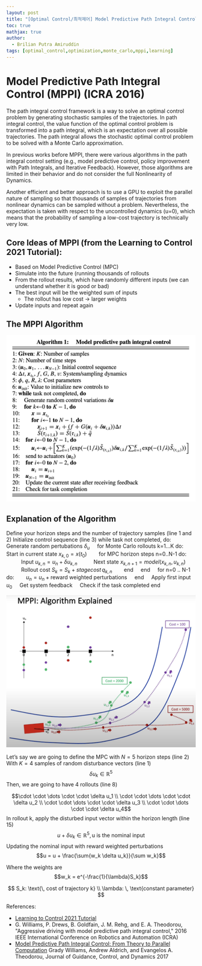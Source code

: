 ```yaml
---
layout: post
title: "[Optimal Control/최적제어] Model Predictive Path Integral Control (MPPI) (ICRA 2016)"
toc: true
mathjax: true
author:
  - Brilian Putra Amiruddin
tags: [optimal_control,optimization,monte_carlo,mppi,learning]
--- 
```

# Model Predictive Path Integral Control (MPPI) (ICRA 2016)

The path integral control framework is a way to solve an optimal control problem by generating stochastic samples of the trajectories. In path integral control, the value function of the optimal control problem is transformed into a path integral, which is an expectation over all possible trajectories. The path integral allows the stochastic optimal control problem to be solved with a Monte Carlo approximation.

In previous works before MPPI, there were various algorithms in the path integral control setting (e.g., model predictive control, policy improvement with Path Integrals, and Iterative Feedback). However, those algorithms are limited in their behavior and do not consider the full Nonlinearity of Dynamics.

Another efficient and better approach is to use a GPU to exploit the parallel nature of sampling so that thousands of samples of trajectories from nonlinear dynamics can be sampled without a problem. Nevertheless, the expectation is taken with respect to the uncontrolled dynamics (u=0), which means that the probability of sampling a low-cost trajectory is technically very low.

## Core Ideas of MPPI (from the Learning to Control 2021 Tutorial):

-   Based on Model Predictive Control (MPC)
-   Simulate into the future (running thousands of rollouts
-   From the rollout results, which have randomly different inputs (we can understand whether it is good or bad)
-   The best input will be the weighted sum of inputs
    -   The rollout has low cost → larger weights
-   Update inputs and repeat again

## The MPPI Algorithm

![MPPI Algorithm](/assets/fig/MPPI.png)

## Explanation of the Algorithm
Define your horizon steps and the number of trajectory samples (line 1 and 2) 
Initialize control sequence (line 3) 
while task not completed, do: 
$\hspace{3em}$ Generate random pertubations $\delta_u$ 
$~~~$ for Monte Carlo rollouts k=1...K do:
$~~~~~~$ Start in current state $x_{k,0}=x(t_0)$
$~~~~~~$ for MPC horizon steps n=0..N-1 do:
$~~~~~~~~~$ Input $u_{k,n} = u_n + \delta u_{k,n}$
$~~~~~~~~~$ Next state $x_{k,n+1} = model(x_{k,n}, u_{k,n})$
$~~~~~~~~~$ Rollout cost $S_k = S_k +  stage cost  \, q_{k,n}$
$~~~~~~$ end
$~~~$ end
$~~~$ for n=0 .. N-1 do:
$~~~~~~$ $u_n = u_n + \text{reward weighted perturbations}$
$~~~$ end
$~~~$ Apply first input $u_0$
$~~~$ Get system feedback
$~~~$ Check if the task completed 
end	

![MPPI](/assets/fig/MPPI2.png)

Let’s say we are going to define the MPC with $N=5$ horizon steps (line 2)
With $K=4$ samples of random disturbance vectors (line 1) 
$$\delta u_k \in  \mathbb{R}^5$$ 
Then, we are going to have 4 rollouts (line 8)

$$\cdot  \cdot  \dots  \cdot  \cdot  \delta u_1 \\  \cdot  \cdot  \dots  \cdot  \cdot  \delta u_2 \\  \cdot  \cdot  \dots  \cdot  \cdot  \delta u_3 \\  \cdot  \cdot  \dots  \cdot  \cdot  \delta u_4$$
In rollout k, apply the disturbed input vector within the horizon length (line 15)
$$u + \delta u_k \in  \mathbb{R}^5, \text{u is the nominal input}$$
Updating the nominal input with reward weighted perturbations $$u = u + \frac{\sum{w_k \delta u_k}}{\sum w_k}$$

Where the weights are $$w_k = e^{-\frac{1}{\lambda}S_k}$$

$$ S_k: \text{\, cost of trajectory k}  \\  \lambda: \,  \text{constant parameter} $$

References:
-   [Learning to Control 2021 Tutorial](https://www.youtube.com/watch?v=19QLyMuQ_BE)
-   G. Williams, P. Drews, B. Goldfain, J. M. Rehg, and E. A. Theodorou, "Aggressive driving with model predictive path integral control," 2016 IEEE International Conference on Robotics and Automation (ICRA)
-   [Model Predictive Path Integral Control: From Theory to Parallel Computation](https://arc.aiaa.org/doi/abs/10.2514/1.G001921) Grady Williams, Andrew Aldrich, and Evangelos A. Theodorou, Journal of Guidance, Control, and Dynamics 2017

